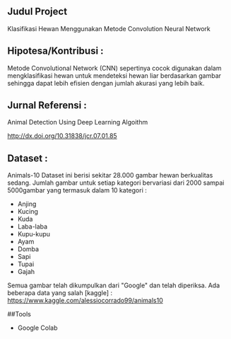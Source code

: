 ## Judul Project 
Klasifikasi Hewan Menggunakan Metode Convolution Neural Network 

## Hipotesa/Kontribusi : 
Metode Convolutional Network (CNN) sepertinya cocok digunakan dalam mengklasifikasi hewan untuk mendeteksi hewan liar berdasarkan gambar sehingga dapat lebih efisien dengan jumlah akurasi yang lebih baik. 

## Jurnal Referensi : 
Animal Detection Using Deep Learning Algoithm 

http://dx.doi.org/10.31838/jcr.07.01.85

## Dataset : 
Animals-10 
Dataset ini berisi sekitar 28.000 gambar hewan berkualitas sedang. Jumlah gambar untuk setiap kategori bervariasi dari 2000 sampai 5000gambar yang termasuk dalam 10 kategori : 
- Anjing
- Kucing
- Kuda
- Laba-laba
- Kupu-kupu
- Ayam
- Domba
- Sapi
- Tupai
- Gajah 

Semua gambar telah dikumpulkan dari "Google" dan telah diperiksa. Ada beberapa data yang salah 
[kaggle] : https://www.kaggle.com/alessiocorrado99/animals10

##Tools
- Google Colab
